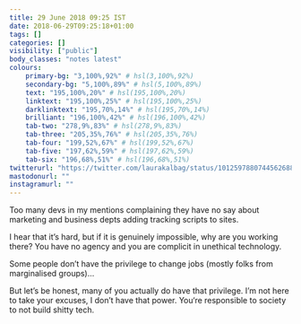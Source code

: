 ```yaml
---
title: 29 June 2018 09:25 IST
date: 2018-06-29T09:25:18+01:00
tags: []
categories: []
visibility: ["public"]
body_classes: "notes latest"
colours:
    primary-bg: "3,100%,92%" # hsl(3,100%,92%)
    secondary-bg: "5,100%,89%" # hsl(5,100%,89%)
    text: "195,100%,20%" # hsl(195,100%,20%)
    linktext: "195,100%,25%" # hsl(195,100%,25%)
    darklinktext: "195,70%,14%" # hsl(195,70%,14%)
    brilliant: "196,100%,42%" # hsl(196,100%,42%)
    tab-two: "278,9%,83%" # hsl(278,9%,83%)
    tab-three: "205,35%,76%" # hsl(205,35%,76%)
    tab-four: "199,52%,67%" # hsl(199,52%,67%)
    tab-five: "197,62%,59%" # hsl(197,62%,59%)
    tab-six: "196,68%,51%" # hsl(196,68%,51%)
twitterurl: "https://twitter.com/laurakalbag/status/1012597880744562688"
mastodonurl: ""
instagramurl: ""
---
```


Too many devs in my mentions complaining they have no say about marketing and business depts adding tracking scripts to sites. 

I hear that it’s hard, but if it is genuinely impossible, why are you working there? You have no agency and you are complicit in unethical technology.

Some people don’t have the privilege to change jobs (mostly folks from marginalised groups)…

But let’s be honest, many of you actually do have that privilege. I’m not here to take your excuses, I don’t have that power. You‘re responsible to society to not build shitty tech.